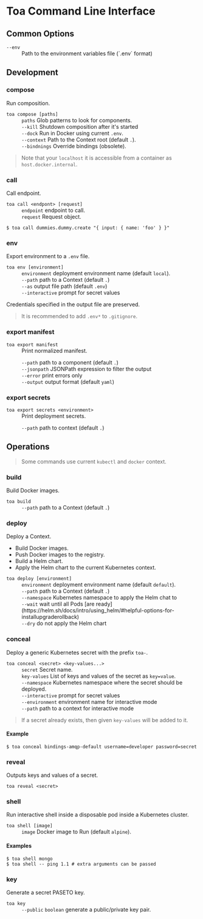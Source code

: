 # Toa Command Line Interface

## Common Options

<dl>
<dt><code>--env</code></dt>
<dd>Path to the environment variables file (`.env` format)</dd>
</dl>

## Development

### compose

Run composition.

<dl>
<dt><code>toa compose [paths]</code></dt>
<dd>
<code>paths</code> Glob patterns to look for components.<br/>
<code>--kill</code> Shutdown composition after it's started<br/>
<code>--dock</code> Run in Docker using current <code>.env</code>.<br/>
<code>--context</code> Path to the Context root (default <code>.</code>).<br/>
<code>--bindnings</code> Override bindings (obsolete).
</dd>
</dl>

> Note that your `localhost` it is accessible from a container as `host.docker.internal`.

### call

Call endpoint.

<dl>
<dt><code>toa call &lt;endpont&gt; [request]</code></dt>
<dd>
<code>endpoint</code> endpoint to call.<br/>
<code>request</code> Request object.<br/>
</dd>
</dl>

```shell
$ toa call dummies.dummy.create "{ input: { name: 'foo' } }"
```

### env

Export environment to a `.env` file.

<dl>
<dt><code>toa env [environment]</code></dt>
<dd>
<code>environment</code> deployment environment name (default <code>local</code>).<br/>
<code>--path</code> path to a Context (default <code>.</code>)<br/>
<code>--as</code> output file path (default <code>.env</code>)<br/>
<code>--interactive</code> prompt for secret values
</dd>
</dl>

Credentials specified in the output file are preserved.

> It is recommended to add `.env*` to `.gitignore`.

### export manifest

<dl>
<dt><code>toa export manifest</code></dt>
<dd>Print normalized manifest.

<code>--path</code> path to a component (default <code>.</code>)<br/>
<code>--jsonpath</code> JSONPath expression to filter the output<br/>
<code>--error</code> print errors only<br/>
<code>--output</code> output format (default <code>yaml</code>)
</dd>
</dl>

### export secrets

<dl>
<dt><code>toa export secrets &lt;environment&gt;</code></dt>
<dd>Print deployment secrets.

<code>--path</code> path to context (default <code>.</code>)<br/>
</dd>
</dl>

## Operations

> Some commands use current `kubectl` and `docker` context.

### build

Build Docker images.

<dl>
<dt><code>toa build</code></dt>
<dd>
<code>--path</code> path to a Context (default <code>.</code>)
</dd>
</dl>

### deploy

Deploy a Context.

- Build Docker images.
- Push Docker images to the registry.
- Build a Helm chart.
- Apply the Helm chart to the current Kubernetes context.

<dl>
<dt><code>toa deploy [environment]</code></dt>
<dd>
<code>environment</code> deployment environment name (default <code>default</code>).<br/>
<code>--path</code> path to a Context (default <code>.</code>)<br/>
<code>--namespace</code> Kubernetes namespace to apply the Helm chat to<br/>
<code>--wait</code> wait until all
Pods [are ready](https://helm.sh/docs/intro/using_helm/#helpful-options-for-installupgraderollback)<br/>
<code>--dry</code> do not apply the Helm chart
</dd>
</dl>

### conceal

Deploy a generic Kubernetes secret with the prefix `toa-`.

<dl>
<dt><code>toa conceal &lt;secret&gt; &lt;key-values...&gt;</code></dt>
<dd>
<code>secret</code> Secret name.<br/>
<code>key-values</code> List of keys and values of the secret as <code>key=value</code>.<br/>
<code>--namespace</code> Kubernetes namespace where the secret should be deployed.<br/>
<code>--interactive</code> prompt for secret values<br/>
<code>--environment</code> environment name for interactive mode<br/>
<code>--path</code> path to a context for interactive mode
</dd>
</dl>

> If a secret already exists, then given `key-values` will be added to it.

#### Example

```shell
$ toa conceal bindings-amqp-default username=developer password=secret
```

### reveal

Outputs keys and values of a secret.

<dl>
<dt>
<code>toa reveal &lt;secret&gt;</code>
</dt>
</dl>

### shell

Run interactive shell inside a disposable pod inside a Kubernetes cluster.

<dl>
<dt>
<code>toa shell [image]</code>
</dt>
<dd>
<code>image</code> Docker image to Run (default <code>alpine</code>).<br/>
</dd>
</dl>

#### Examples

```shell
$ toa shell mongo
$ toa shell -- ping 1.1 # extra arguments can be passed
```

### key

Generate a secret PASETO key.

<dl>
<dt>
<code>toa key</code>
</dt>
<dd>
<code>--public</code> <code>boolean</code> generate a public/private key pair.<br/>
</dd>
</dl>
